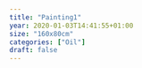 ```yaml
---
title: "Painting1"
year: 2020-01-03T14:41:55+01:00
size: "160x80cm"
categories: ["Oil"]
draft: false
---
```

